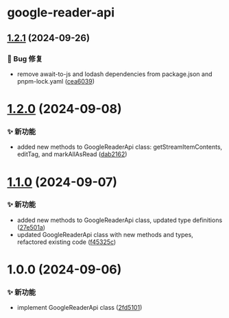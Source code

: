 # google-reader-api

## [1.2.1](https://github.com/CaoMeiYouRen/google-reader-api/compare/v1.2.0...v1.2.1) (2024-09-26)


### 🐛 Bug 修复

* remove await-to-js and lodash dependencies from package.json and pnpm-lock.yaml ([cea6039](https://github.com/CaoMeiYouRen/google-reader-api/commit/cea6039))

# [1.2.0](https://github.com/CaoMeiYouRen/google-reader-api/compare/v1.1.0...v1.2.0) (2024-09-08)


### ✨ 新功能

* added new methods to GoogleReaderApi class: getStreamItemContents, editTag, and markAllAsRead ([dab2162](https://github.com/CaoMeiYouRen/google-reader-api/commit/dab2162))

# [1.1.0](https://github.com/CaoMeiYouRen/google-reader-api/compare/v1.0.0...v1.1.0) (2024-09-07)


### ✨ 新功能

* added new methods to GoogleReaderApi class, updated type definitions ([27e501a](https://github.com/CaoMeiYouRen/google-reader-api/commit/27e501a))
* updated GoogleReaderApi class with new methods and types, refactored existing code ([f45325c](https://github.com/CaoMeiYouRen/google-reader-api/commit/f45325c))

# 1.0.0 (2024-09-06)


### ✨ 新功能

* implement GoogleReaderApi class ([2fd5101](https://github.com/CaoMeiYouRen/google-reader-api/commit/2fd5101))
